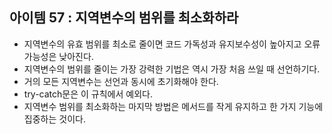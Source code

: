 ## 아이템 57 : 지역변수의 범위를 최소화하라
- 지역변수의 유효 범위를 최소로 줄이면 코드 가독성과 유지보수성이 높아지고 오류 가능성은 낮아진다.
- 지역변수의 범위를 줄이는 가장 강력한 기법은 역시 가장 처음 쓰일 때 선언하기다.
- 거의 모든 지역변수는 선언과 동시에 초기화해야 한다.
- try-catch문은 이 규칙에서 예외다.
- 지역변수 범위를 최소화하는 마지막 방법은 메서드를 작게 유지하고 한 가지 기능에 집중하는 것이다.